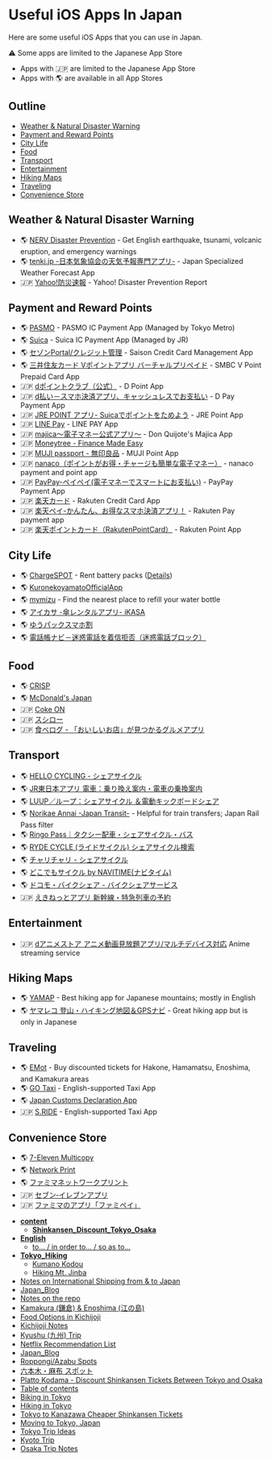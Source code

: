 # Useful iOS Apps In Japan

Here are some useful iOS Apps that you can use in Japan.

⚠️ Some apps are limited to the Japanese App Store

* Apps with 🇯🇵 are limited to the Japanese App Store
* Apps with 🌎 are available in all App Stores

## Outline

* [Weather & Natural Disaster Warning](./#weather--natural-disaster-warning)
* [Payment and Reward Points](./#payment-and-reward-points)
* [City Life](./#city-life)
* [Food](./#food)
* [Transport](./#transport)
* [Entertainment](./#entertainment)
* [Hiking Maps](./#hiking-maps)
* [Traveling](./#traveling)
* [Convenience Store](./#convenience-store)

## Weather & Natural Disaster Warning

* 🌎 [NERV Disaster Prevention](https://apps.apple.com/us/app/id1472338480?l=en) - Get English earthquake, tsunami, volcanic eruption, and emergency warnings
* 🌎 [tenki.jp -日本気象協会の天気予報専門アプリ-](https://apps.apple.com/us/app/id433865746?l=en) - Japan Specialized Weather Forecast App
* 🇯🇵 [Yahoo!防災速報](https://apps.apple.com/jp/app/id481914139?l=en) - Yahoo! Disaster Prevention Report

## Payment and Reward Points

* 🌎 [PASMO](https://apps.apple.com/us/app/pasmo/id1489151487?l=en) - PASMO IC Payment App (Managed by Tokyo Metro)
* 🌎 [Suica](https://apps.apple.com/us/app/id1156875272?l=en) - Suica IC Payment App (Managed by JR)
* 🌎 [セゾンPortal/クレジット管理](https://apps.apple.com/us/app/id896132217?l=en) - Saison Credit Card Management App
* 🌎 [三井住友カード Vポイントアプリ バーチャルプリペイド](https://apps.apple.com/us/app/id1504833985?l=en) - SMBC V Point Prepaid Card App
* 🇯🇵 [dポイントクラブ（公式）](https://apps.apple.com/jp/app/id821434357?l=en) - D Point App
* 🇯🇵 [d払い－スマホ決済アプリ、キャッシュレスでお支払い](https://apps.apple.com/jp/app/id1328132872?l=en) - D Pay Payment App
* 🇯🇵 [JRE POINT アプリ- Suicaでポイントをためよう](https://apps.apple.com/jp/app/id1081293054?l=en) - JRE Point App
* 🇯🇵 [LINE Pay](https://apps.apple.com/jp/app/id1449817412?l=en) - LINE PAY App
* 🇯🇵 [majica～電子マネー公式アプリ～](https://apps.apple.com/jp/app/id1001883210?l=en) - Don Quijote's Majica App
* 🇯🇵 [Moneytree - Finance Made Easy](https://apps.apple.com/jp/app/id586847189?l=en)
* 🇯🇵 [MUJI passport - 無印良品](https://apps.apple.com/jp/app/id631993791?l=en) - MUJI Point App
* 🇯🇵 [nanaco（ポイントがお得・チャージも簡単な電子マネー）](https://apps.apple.com/jp/app/id1540014396?l=en) - nanaco payment and point app
* 🇯🇵 [PayPay-ペイペイ(電子マネーでスマートにお支払い)](https://apps.apple.com/jp/app/id1435783608?l=en) - PayPay Payment App
* 🇯🇵 [楽天カード](https://apps.apple.com/jp/app/id570105907?l=en) - Rakuten Credit Card App
* 🇯🇵 [楽天ペイ-かんたん、お得なスマホ決済アプリ！](https://apps.apple.com/jp/app/id1139755229?l=en) - Rakuten Pay payment app
* 🇯🇵 [楽天ポイントカード（RakutenPointCard）](https://apps.apple.com/jp/app/id911334571?l=en) - Rakuten Point App

## City Life

* 🌎 [ChargeSPOT](https://apps.apple.com/us/app/id1272481966?l=en) - Rent battery packs ([Details](https://metropolisjapan.com/chargespot/))
* 🌎 [KuronekoyamatoOfficialApp](https://apps.apple.com/us/app/id484435888?l=en)
* 🌎 [mymizu](https://apps.apple.com/us/app/id1480535233?l=en) - Find the nearest place to refill your water bottle
* 🌎 [アイカサ -傘レンタルアプリ- iKASA](https://apps.apple.com/us/app/id1506370081?l=en)
* 🌎 [ゆうパックスマホ割](https://apps.apple.com/us/app/id1428440878?l=en)
* 🌎 [電話帳ナビ－迷惑電話を着信拒否（迷惑電話ブロック）](https://apps.apple.com/us/app/id1024396744?l=en)

## Food

* 🌎 [CRISP](https://apps.apple.com/us/app/id1526776438?l=en)
* 🌎 [McDonald's Japan](https://apps.apple.com/us/app/id413618155?l=en)
* 🇯🇵 [Coke ON](https://apps.apple.com/jp/app/id1088184021?l=en)
* 🇯🇵 [スシロー](https://apps.apple.com/jp/app/id551682016?l=en)
* 🇯🇵 [食べログ - 「おいしいお店」が見つかるグルメアプリ](https://apps.apple.com/jp/app/id763377066?l=en)

## Transport

* 🌎 [HELLO CYCLING - シェアサイクル](https://apps.apple.com/us/app/id1216653677?l=en)
* 🌎 [JR東日本アプリ 電車：乗り換え案内・電車の乗換案内](https://apps.apple.com/us/app/id820004378?l=en)
* 🌎 [LUUP／ループ：シェアサイクル ＆電動キックボードシェア](https://apps.apple.com/us/app/id1445630390?l=en)
* 🌎 [Norikae Annai -Japan Transit-](https://apps.apple.com/us/app/id299490481?l=en) - Helpful for train transfers; Japan Rail Pass filter
* 🌎 [Ringo Pass｜タクシー配車・シェアサイクル・バス](https://apps.apple.com/us/app/id1471958903?l=en)
* 🌎 [RYDE CYCLE (ライドサイクル) シェアサイクル検索](https://apps.apple.com/us/app/id1447119108?l=en)
* 🌎 [チャリチャリ - シェアサイクル](https://apps.apple.com/us/app/id1341611829?l=en)
* 🌎 [どこでもサイクル by NAVITIME(ナビタイム)](https://apps.apple.com/us/app/id1453371753?l=en)
* 🌎 [ドコモ・バイクシェア - バイクシェアサービス](https://apps.apple.com/us/app/id1475196715?l=en)
* 🇯🇵 [えきねっとアプリ 新幹線・特急列車の予約](https://apps.apple.com/jp/app/id1484923959?l=en)

## Entertainment

* 🇯🇵 [dアニメストア アニメ動画見放題アプリ/マルチデバイス対応](https://apps.apple.com/jp/app/id728214964?l=en) Anime streaming service

## Hiking Maps

* 🌎 [YAMAP](https://apps.apple.com/us/app/id558780450?l=en) - Best hiking app for Japanese mountains; mostly in English
* 🌎 [ヤマレコ 登山・ハイキング地図＆GPSナビ](https://apps.apple.com/us/app/id1121091790?l=en) - Great hiking app but is only in Japanese

## Traveling

* 🌎 [EMot](https://apps.apple.com/us/app/id1472652885?l=en) - Buy discounted tickets for Hakone, Hamamatsu, Enoshima, and Kamakura areas
* 🌎 [GO Taxi](https://apps.apple.com/us/app/id1254341709?l=en) - English-supported Taxi App
* 🌎 [Japan Customs Declaration App](https://apps.apple.com/us/app/id1454991621?l=en)
* 🇯🇵 [S.RIDE](https://apps.apple.com/jp/app/id1458325928?l=en) - English-supported Taxi App

## Convenience Store

* 🌎 [7-Eleven Multicopy](https://apps.apple.com/us/app/id1562641276?l=en)
* 🌎 [Network Print](https://apps.apple.com/us/app/id454644833?l=en)
* 🌎 [ファミマネットワークプリント](https://apps.apple.com/us/app/id1454750155?l=en)
* 🇯🇵 [セブン‐イレブンアプリ](https://apps.apple.com/jp/app/id1039171609?l=en)
* 🇯🇵 [ファミマのアプリ「ファミペイ」](https://apps.apple.com/jp/app/id1138196572?l=en)


<!-- tree generated by markdown-notes-tree starts here -->

- [**content**](content)
    - [**Shinkansen_Discount_Tokyo_Osaka**](content/Shinkansen_Discount_Tokyo_Osaka)
- [**English**](English)
    - [to… / in order to… / so as to…](<English/to-in order to-so as to.md>)
- [**Tokyo_Hiking**](Tokyo_Hiking)
    - [Kumano Kodou](<Tokyo_Hiking/Kumano Kodo.md>)
    - [Hiking Mt. Jinba](<Tokyo_Hiking/Mt. Jinba.md>)
- [Notes on International Shipping from & to Japan](Global_Shipping.md)
- [Japan_Blog](Homepage.md)
- [Notes on the repo](Japan_Blog_Repo.md)
- [Kamakura (鎌倉) & Enoshima (江の島)](Kamakura_Enoshima.md)
- [Food Options in Kichijoji](Kichijoji_Food.md)
- [Kichijoji Notes](Kichijoji.md)
- [Kyushu (九州) Trip](Kyushu.md)
- [Netflix Recommendation List](Netflix.md)
- [Japan_Blog](<README (1).md>)
- [Roppongi/Azabu Spots](Roppongi_Places_EN.md)
- [六本木・麻布 スポット](Roppongi_Places_JP.md)
- [Platto Kodama - Discount Shinkansen Tickets Between Tokyo and Osaka](Shinkansen_Discount_Tokyo_Osaka.md)
- [Table of contents](SUMMARY.md)
- [Biking in Tokyo](Tokyo_Biking.md)
- [Hiking in Tokyo <!-- omit in toc -->](Tokyo_Hiking.md)
- [Tokyo to Kanazawa Cheaper Shinkansen Tickets](Tokyo_Kanazawa.md)
- [Moving to Tokyo, Japan](Tokyo_Moving.md)
- [Tokyo Trip Ideas](Tokyo_TripIdeas.md)
- [Kyoto Trip](Trip_Kyoto.md)
- [Osaka Trip Notes](Trip_Osaka.md)

<!-- tree generated by markdown-notes-tree ends here -->
